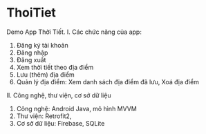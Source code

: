 # ThoiTiet
Demo App Thời Tiết.
I. Các chức năng của app:
1. Đăng ký tài khoản
2. Đăng nhập
3. Đăng xuất
4. Xem thời tiết theo địa điểm
5. Lưu (thêm) địa điểm
6. Quản lý địa điểm: Xem danh sách địa điểm đã lưu, Xoá địa điểm

II. Công nghệ, thư viện, cơ sở dữ liệu
1. Công nghệ: Android Java, mô hình MVVM
2. Thư viện: Retrofit2,
3. Cơ sở dữ liệu: Firebase, SQLite

